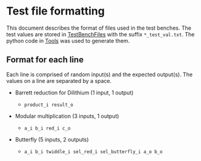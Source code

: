 # Test file formatting

This document describes the format of files used in the test benches.
The test values are stored in [TestBenchFiles](../TestBenchFiles/) with the suffix ```*_test_val.txt```.
The python code in [Tools](../Tools/) was used to generate them.

## Format for each line

Each line is comprised of random input(s) and the expected output(s).
The values on a line are separated by a space.

* Barrett reduction for Dilithium (1 input, 1 output)
  * ```product_i result_o```

* Modular multiplication (3 inputs, 1 output)
  * ```a_i b_i red_i c_o```

* Butterfly (5 inputs, 2 outputs)
  * ```a_i b_i twiddle_i sel_red_i sel_butterfly_i a_o b_o```
